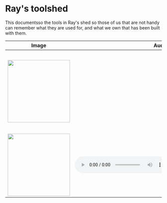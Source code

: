 # Ray's toolshed

This documentsso  the tools in Ray's shed so those of us that are not handy can remember what they are used for, and what we own that has been built with them.

|      Image        |     Audio |     Description |
|-------------------|----------------:|----------------:|
| <a><img src="https://didycookie.github.io/rays_toolshed/images/toolboard.jpg" width="200px"> </a>| |This is what an organised tool board looks like. Sketch the shape of the tools, so that each has a place on the peg board. |
| <a><img src="https://didycookie.github.io/rays_toolshed/images/slider_saw.png" width="200px"> </a>| <audio controls> <source src="audio/slider_saw.m4a" type="audio/mp4">> </audio>|This is a slider saw. |
